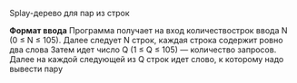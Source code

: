 Splay-дерево для пар из строк

**Формат ввода**
Программа получает на вход количествострок ввода N (0 ≤ N ≤ 105). Далее следует N строк, каждая строка содержит ровно два слова
Затем идет число Q (1 ≤ Q ≤ 105) — количество запросов. Далее на каждой следующей из Q строк идет слово, к которому надо вывести пару
